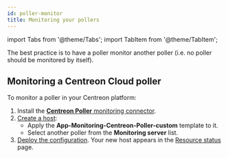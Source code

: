 ```yaml
---
id: poller-monitor
title: Monitoring your pollers
---
```


import Tabs from '@theme/Tabs';
import TabItem from '@theme/TabItem';

The best practice is to have a poller monitor another poller (i.e. no poller should be monitored by itself).

## Monitoring a Centreon Cloud poller

To monitor a poller in your Centreon platform:

1. Install the [**Centreon Poller** monitoring connector](/pp/integrations/plugin-packs/procedures/applications-monitoring-centreon-poller/).
2. [Create a host](../monitoring/basic-objects/hosts.md):
   * Apply the **App-Monitoring-Centreon-Poller-custom** template to it.
   * Select another poller from the **Monitoring server** list.
3. [Deploy the configuration](../monitoring/monitoring-servers/deploying-a-configuration.md). Your new host appears in the [Resource status](../alerts-notifications/resources-status.md) page.
